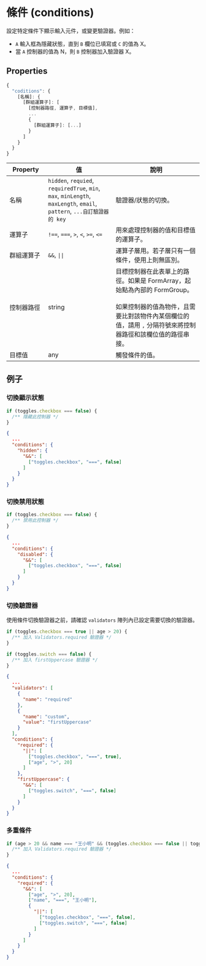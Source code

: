 # 條件 (conditions)

設定特定條件下顯示輸入元件，或變更驗證器。例如：

- `A` 輸入框為隱藏狀態，直到 `B` 欄位已填寫或 `C` 的值為 X。
- 當 `A` 控制器的值為 N，則 `B` 控制器加入驗證器 X。

## Properties

```javascript
{
  "coditions": {
    [名稱]: {
      [群組運算子]: [
        [控制器路徑, 運算子, 目標值],
        ...
        {
          [群組運算子]: [...]
        }
      ]
    }
  }
}
```

<table>
  <thead>
    <th style="width: 20%">Property</th>
    <th style="width: 35%">值</th>
    <th>說明</th>
  </thead>
  <tbody>
    <tr>
      <td>名稱</td>
      <td>
        <code>hidden</code>,
        <code>requied</code>,
        <code>requiredTrue</code>,
        <code>min</code>,
        <code>max</code>,
        <code>minLength</code>,
        <code>maxLength</code>,
        <code>email</code>,
        <code>pattern</code>,
        <code>...自訂驗證器的 key</code>
      </td>
      <td>驗證器/狀態的切換。</td>
    </tr>
    <tr>
      <td>運算子</td>
      <td>
        <code>!==</code>,
        <code>===</code>,
        <code>></code>,
        <code><</code>,
        <code>>=</code>,
        <code><=</code>
      </td>
      <td>用來處理控制器的值和目標值的運算子。</td>
    </tr>
    <tr>
      <td>群組運算子</td>
      <td>
        <code>&&</code>,
        <code>||</code>
      </td>
      <td>運算子層用。若子層只有一個條件，使用上則無區別。</td>
    </tr>
    <tr>
      <td>控制器路徑</td>
      <td>string</td>
      <td>
        目標控制器在此表單上的路徑。如果是 FormArray，起始點為內部的 FormGroup。<br><br>
        如果控制器的值為物件，且需要比對該物件內某個欄位的值，請用 <code>,</code> 分隔符號來將控制器路徑和該欄位值的路徑串接。
      </td>
    </tr>
    <tr>
      <td>目標值</td>
      <td>any</td>
      <td>觸發條件的值。</td>
    </tr>
  </tbody>
</table>

## 例子

### 切換顯示狀態

```javascript
if (toggles.checkbox === false) {
  /** 隱藏此控制器 */
}
```

```json
{
  ...
  "conditions": {
    "hidden": {
      "&&": [
        ["toggles.checkbox", "===", false]
      ]
    }
  }
}
```

### 切換禁用狀態

```javascript
if (toggles.checkbox === false) {
  /** 禁用此控制器 */
}
```

```json
{
  ...
  "conditions": {
    "disabled": {
      "&&": [
        ["toggles.checkbox", "===", false]
      ]
    }
  }
}
```

### 切換驗證器

使用條件切換驗證器之前，請確認 `validators` 陣列內已設定需要切換的驗證器。

```javascript
if (toggles.checkbox === true || age > 20) {
  /** 加入 Validators.required 驗證器 */
}

if (toggles.switch === false) {
  /** 加入 firstUppercase 驗證器 */
}
```

```json
{
  ...
  "validators": [
    {
      "name": "required"
    },
    {
      "name": "custom",
      "value": "firstUppercase"
    }
  ],
  "conditions": {
    "required": {
      "||": [
        ["toggles.checkbox", "===", true],
        ["age", ">", 20]
      ]
    },
    "firstUppercase": {
      "&&": [
        ["toggles.switch", "===", false]
      ]
    }
  }
}
```

### 多重條件

```javascript
if (age > 20 && name === "王小明" && (toggles.checkbox === false || toggles.switch === false)) {
  /** 加入 Validators.required 驗證器 */
}
```

```json
{
  ...
  "conditions": {
    "required": {
      "&&": [
        ["age", ">", 20],
        ["name", "===", "王小明"],
        {
          "||": [
            ["toggles.checkbox", "===", false],
            ["toggles.switch", "===", false]
          ]
        }
      ]
    }
  }
}
```
